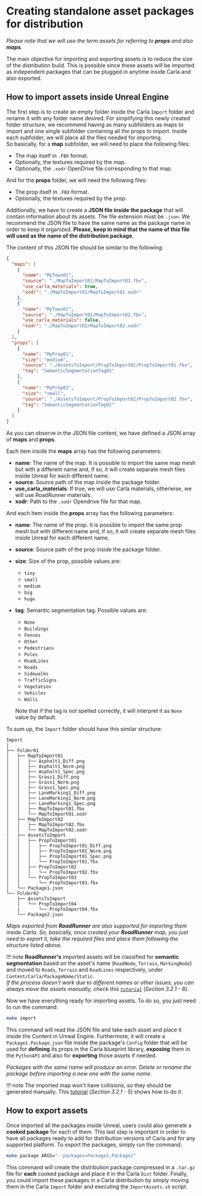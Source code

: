 <h1>Creating standalone asset packages for distribution</h1>

*Please note that we will use the term *assets* for referring to **props** and also **maps**.*

The main objective for importing and exporting assets is to reduce the size of
the distribution build. This is possible since these assets will be imported as
independent packages that can be plugged in anytime inside Carla and also exported.

How to import assets inside Unreal Engine
-----------------------------------------

The first step is to create an empty folder inside the Carla `Import` folder and rename it with any
folder name desired. For simplifying this newly created folder structure, we recommend having
as many subfolders as maps to import and one single subfolder containing all the props to import.
Inside each subfolder, we will place all the files needed for importing.<br>
So basically, for a **map** subfolder, we will need to place the following files:

* The map itself in `.FBX` format.
* Optionally, the textures required by the map.
* Optionally, the `.xodr` OpenDrive file corresponding to that map.

And for the **props** folder, we will need the following files:

* The prop itself in `.FBX` format.
* Optionally, the textures required by the prop.

Additionally, we have to create a **JSON file inside the package** that will contain information
about its assets. The file extension must be `.json`. We recommend the JSON file to have the same
name as the package name in order to keep it organized.
**Please, keep in mind that the name of this file will used as the name of the distribution package**.

The content of this JSON file should be similar to the following:

```json
{
  "maps": [
    {
      "name": "MyTown01",
      "source": "./MapToImport01/MapToImport01.fbx",
      "use_carla_materials": true,
      "xodr": "./MapToImport01/MapToImport01.xodr"
    },
    {
      "name": "MyTown02",
      "source": "./MapToImport02/MapToImport02.fbx",
      "use_carla_materials": false,
      "xodr": "./MapToImport02/MapToImport02.xodr"
    }
  ],
  "props": [
    {
      "name": "MyProp01",
      "size": "medium",
      "source": "./AssetsToImport/PropToImport01/PropToImport01.fbx",
      "tag": "SemanticSegmentationTag01"
    },
    {
      "name": "MyProp02",
      "size": "small",
      "source": "./AssetsToImport/PropToImport02/PropToImport02.fbx",
      "tag": "SemanticSegmentationTag02"
    }
  ]
}
```

As you can observe in the JSON file content, we have defined a JSON array of **maps** and **props**.

Each item inside the **maps** array has the following parameters:

* **name**: The name of the map. It is possible to import the same map mesh but with a different
name and, if so, it will create separate mesh files inside Unreal for each different name.
* **source**: Source path of the map inside the package folder.
* **use_carla_materials**: If true, we will use Carla materials, otherwise, we will use RoadRunner materials.
* **xodr**: Path to the `.xodr` Opendrive file for that map.

And each item inside the **props** array has the following parameters:

* **name**: The name of the prop. It is possible to import the same prop mesh but with different
name and, if so, it will create separate mesh files inside Unreal for each different name.
* **source**: Source path of the prop inside the package folder.
* **size**: Size of the prop, possible values are:

    - `tiny`
    - `small`
    - `medium`
    - `big`
    - `huge`

- **tag**: Semantic segmentation tag. Possible values are:

    - `None`
    - `Buildings`
    - `Fences`
    - `Other`
    - `Pedestrians`
    - `Poles`
    - `RoadLines`
    - `Roads`
    - `Sidewalks`
    - `TrafficSigns`
    - `Vegetation`
    - `Vehicles`
    - `Walls`

    Note that if the tag is not spelled correctly, it will interpret it as `None` value by default.

To sum up, the `Import` folder should have this similar structure:

```
Import
|
├── Folder01
|   ├── MapToImport01
│   │   ├── Asphalt1_Diff.png
│   │   ├── Asphalt1_Norm.png
│   │   ├── Asphalt1_Spec.png
│   │   ├── Grass1_Diff.png
│   │   ├── Grass1_Norm.png
│   │   ├── Grass1_Spec.png
│   │   ├── LaneMarking1_Diff.png
│   │   ├── LaneMarking1_Norm.png
│   │   ├── LaneMarking1_Spec.png
│   │   ├── MapToImport01.fbx
│   │   └── MapToImport01.xodr
|   ├── MapToImport02
│   │   ├── MapToImport02.fbx
│   │   └── MapToImport02.xodr
|   ├── AssetsToImport
|   │   ├── PropToImport01
│   │   │   ├── PropToImport01_Diff.png
│   │   │   ├── PropToImport01_Norm.png
│   │   │   ├── PropToImport01_Spec.png
│   │   │   └── PropToImport01.fbx
│   │   ├── PropToImport02
│   │   │   └── PropToImport02.fbx
|   │   └── PropToImport03
│   │       └── PropToImport03.fbx
|   └── Package1.json
└── Folder02
    ├── AssetsToImport
    |   └── PropToImport04
    |       └── PropToImport04.fbx
    └── Package2.json
```

_Maps exported from **RoadRunner** are also supported for importing them inside_
_Carla. So, basically, once created your **RoadRunner** map, you just need to export it, take the_
_required files and place them following the structure listed above._

!!! note
    **RoadRunner's** imported assets will be classified for **semantic segmentation** based on
    the asset's name (`RoadNode`, `Terrain`, `MarkingNode`) and moved to `Roads`, `Terrain`
    and `RoadLines` respectively, under `Content/Carla/PackageName/Static`.<br>
    _If the process doesn't work due to different names or other issues, you can always move the assets_
    _manually, check this [`tutorial`][importtutorial]_ (_Section 3.2.1 - 6_).

[importtutorial]: ../how_to_make_a_new_map/#32-importing-from-the-files

Now we have everything ready for importing assets. To do so, you just need to run the command:

```sh
make import
```

This command will read the JSON file and take each asset and place it inside the Content
in Unreal Engine. Furthermore, it will create a `Package1.Package.json` file inside the package's
`Config` folder that will be used for **defining** its props in the Carla blueprint library,
**exposing** them in the `PythonAPI` and also for **exporting** those assets if needed.

_Packages with the same name will produce an error. Delete or rename the package before importing_
_a new one with the same name._

!!! note
    The imported map won't have collisions, so they should be generated manually. This
    [tutorial][collisionlink] (_Section 3.2.1 - 5_) shows how to do it.

[collisionlink]: ../how_to_make_a_new_map/#32-importing-from-the-files

How to export assets
--------------------

Once imported all the packages inside Unreal, users could also generate a **cooked package**
for each of them. This last step is important in order to have all packages ready to add for
distribution versions of Carla and for any supported platform. To export the packages,
simply run the command:

```sh
make package ARGS="--packages=Package1,Package2"
```

This command will create the distribution package compressed in a `.tar.gz` file for **each**
cooked package and place it in the Carla `Dist` folder. Finally, you could import these packages
in a Carla distribution by simply moving them in the Carla `Import` folder and executing
the `ImportAssets.sh` script.
